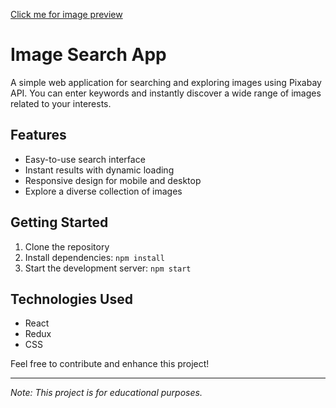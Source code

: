 [Click me for image preview ](https://i.imgur.com/hw2Y0hu.png)

# Image Search App

A simple web application for searching and exploring images using Pixabay API. You can enter keywords and instantly discover a wide range of images related to your interests.

## Features

- Easy-to-use search interface
- Instant results with dynamic loading
- Responsive design for mobile and desktop
- Explore a diverse collection of images

## Getting Started

1. Clone the repository
2. Install dependencies: `npm install`
3. Start the development server: `npm start`

## Technologies Used

- React
- Redux
- CSS

Feel free to contribute and enhance this project!

---

*Note: This project is for educational purposes.*

